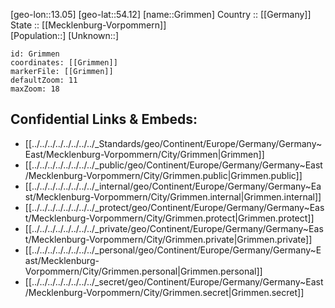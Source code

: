 ﻿---
location: [54.12,13.05] 
mapzoom: [7,12] 
mapmarker: city 
type: City
tags:
- geo/City


SpocWebEntityId: 30581
isDeleted: false
confidential: public

---
[geo-lon::13.05] 
[geo-lat::54.12] 
[name::Grimmen] 
Country :: [[Germany]]  
State :: [[Mecklenburg-Vorpommern]]  
[Population::] 
[Unknown::] 


```leaflet
id: Grimmen
coordinates: [[Grimmen]] 
markerFile: [[Grimmen]] 
defaultZoom: 11 
maxZoom: 18
```


## Confidential Links & Embeds: 
- [[../../../../../../../../_Standards/geo/Continent/Europe/Germany/Germany~East/Mecklenburg-Vorpommern/City/Grimmen|Grimmen]] 
- [[../../../../../../../../_public/geo/Continent/Europe/Germany/Germany~East/Mecklenburg-Vorpommern/City/Grimmen.public|Grimmen.public]] 
- [[../../../../../../../../_internal/geo/Continent/Europe/Germany/Germany~East/Mecklenburg-Vorpommern/City/Grimmen.internal|Grimmen.internal]] 
- [[../../../../../../../../_protect/geo/Continent/Europe/Germany/Germany~East/Mecklenburg-Vorpommern/City/Grimmen.protect|Grimmen.protect]] 
- [[../../../../../../../../_private/geo/Continent/Europe/Germany/Germany~East/Mecklenburg-Vorpommern/City/Grimmen.private|Grimmen.private]] 
- [[../../../../../../../../_personal/geo/Continent/Europe/Germany/Germany~East/Mecklenburg-Vorpommern/City/Grimmen.personal|Grimmen.personal]] 
- [[../../../../../../../../_secret/geo/Continent/Europe/Germany/Germany~East/Mecklenburg-Vorpommern/City/Grimmen.secret|Grimmen.secret]] 
